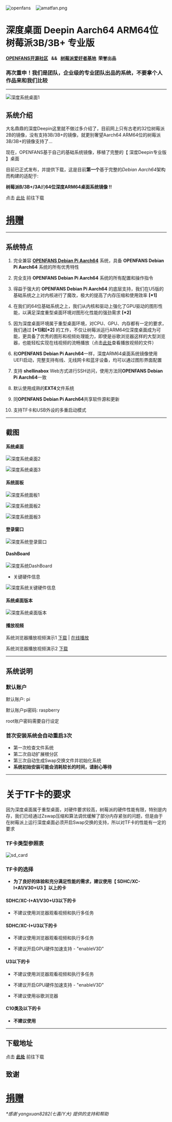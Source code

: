 ![openfans](/images/openfans.png)&nbsp;&nbsp;&nbsp;&nbsp;![amatfan.png](/images/amatfan.png)

# 深度桌面 Deepin Aarch64 ARM64位 树莓派3B/3B+ 专业版

**[OPENFANS开源社区](http://www.openfans.org)&nbsp;&nbsp; && &nbsp;&nbsp;[树莓派爱好者基地](http://www.pifan.org/)&nbsp;&nbsp;荣誉出品**

###  再次重申！我们是团队，企业级的专业团队出品的系统，不要拿个人作品来和我们比较

----

![深度系统桌面1](../images/deepin_desktop1.png)

## 系统介绍

大名鼎鼎的深度Deepin这里就不做过多介绍了，目前网上只有古老的32位树莓派2B的镜像，没有支持3B/3B+的镜像，就更别奢望Aarch64 ARM64位的树莓派3B/3B+的镜像支持了... 

现在，OPENFANS基于自己的基础系统镜像，移植了完整的【 深度Deepin专业版 】桌面

目前已正式发布，并提供下载，这是目前**第一个**基于完整的*Debian Aarch64*架构而构建的适配于:

**树莓派B/3B+/3A**的**64位深度ARM64桌面系统镜像 !!**

点击 [此处](https://pan.baidu.com/s/1hyxwtWqcjaf6G7FZTjdwKg) 前往下载

# [捐赠](../donation/README.md)

----

## 系统特点

1. 完全兼容 **[OPENFANS Debian Pi Aarch64](https://github.com/openfans-community-offical/Debian-Pi-Aarch64)** 系统，具备 **OPENFANS Debian Pi Aarch64** 系统的所有优秀特性

2. 完全支持 **OPENFANS Debian Pi Aarch64** 系统的所有配置和操作指令

3. 得益于强大的 **OPENFANS Debian Pi Aarch64** 的底层支持，我们在U5版的基础系统之上对内核进行了魔改，极大的提高了内存压缩和使用效率 **[\*1]**

4. 在我们的64位基础系统之上，我们从内核和驱动上强化了GPU驱动的图形性能，以满足深度重型桌面环境对图形化性能的强劲需求 **[\*2]**

5. 因为深度桌面环境属于重型桌面环境，对CPU、GPU、内存都有一定的要求，我们通过 **[\*1]**和**[\*2]** 的工作，不仅让树莓派运行ARM64位深度桌面成为可能，更具备了优秀的图形和视频处理能力，即使是谷歌浏览器这样的大型浏览器，也能轻松实现在线视频的流畅播放（点击[此处](./deepin.md#%E6%92%AD%E6%94%BE%E8%A7%86%E9%A2%91)查看播放视频的文件）

6. 和**OPENFANS Debian Pi Aarch64**一样，深度ARM64桌面系统镜像使用UEFI启动，完整支持有线、无线网卡和蓝牙设备，均可以通过图形界面配置

7. 支持 **shellinabox** Web方式进行SSH访问，使用方法同**OPENFANS Debian Pi Aarch64**一致

8. 默认使用成熟的**EXT4**文件系统

9. 同**OPENFANS Debian Pi Aarch64**共享软件源和更新

10. 支持TF卡和USB外设的多重启动模式

----

## 截图

#### 系统桌面

![深度系统桌面2](../images/deepin_desktop2.png)

![深度系统桌面3](../images/deepin_desktop3.png)

#### 系统面板

![深度系统面板1](../images/deepin_panel1.png)

![深度系统面板2](../images/deepin_panel2.png)

![深度系统面板3](../images/deepin_panel3.png)

#### 登录窗口

![深度系统登录窗口](../images/deepin_login.png)

#### DashBoard

![深度系统DashBoard](../images/deepin_dash.png)

- 关键硬件信息

![深度系统关键硬件信息](../images/deepin_info.png)

#### 系统桌面版本

![深度系统桌面版本](../images/deepin_version.png)

#### 播放视频

系统浏览器播放视频演示1 [下载](../videos/deep_show_1.mp4) | [在线播放](https://v.qq.com/x/page/n08348fdlcr.html)

系统浏览器播放视频演示2 [下载](../videos/deep_show_2.mp4)

----

## 系统说明

### 默认账户

默认账户: pi

默认账户pi密码: raspberry

root账户密码需要自行设定

### 首次安装系统会自动重启3次

- 第一次检查文件系统
- 第二次自动扩展根分区
- 第三次自动生成Swap交换文件并初始化系统
- **系统初始安装可能会消耗较长的时间，请耐心等待**

----

# 关于TF卡的要求

因为深度桌面属于重型桌面，对硬件要求较高，树莓派的硬件性能有限，特别是内存，我们已经通过Zswap压缩和算法调优缓解了部分内存紧张的问题，但是由于在树莓派上运行深度桌面必须开启Swap交换的支持，所以对TF卡的性能有一定的要求

### TF卡类型参照表

![sd_card](../images/sd_card.jpg)

### TF卡的选择

- **为了良好的体验和充分满足性能的需求，建议使用【 SDHC/XC-I+A1/V30+U3 】以上的卡**

#### SDHC/XC-I+A1/V30+U3以下的卡

- 不建议使用浏览器观看视频和执行多任务

#### SDHC/XC-I+U3以下的卡

- 不建议使用浏览器观看视频和执行多任务

- 不建议开启GPU硬件加速支持 - "enableV3D"

#### U3以下的卡

- 不建议使用浏览器观看视频和执行多任务

- 不建议开启GPU硬件加速支持 - "enableV3D"

- 不建议使用谷歌浏览器

#### C10类及以下的卡

-  **不建议使用**

----

## 下载地址

点击 **[此处](https://pan.baidu.com/s/1hyxwtWqcjaf6G7FZTjdwKg)** 前往下载

## 致谢

# [捐赠](../donation/README.md)

###### *感谢 yangxuan8282(七喜/Y大) 提供的支持和帮助


